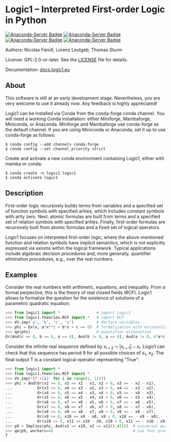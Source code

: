 # Logic1 &ndash; Interpreted First-order Logic in Python
[![Anaconda-Server Badge](https://anaconda.org/conda-forge/logic1/badges/version.svg)](https://anaconda.org/conda-forge/logic1?)
[![Anaconda-Server Badge](https://anaconda.org/conda-forge/logic1/badges/latest_release_date.svg)](https://anaconda.org/conda-forge/logic1?)
[![Anaconda-Server Badge](https://anaconda.org/conda-forge/logic1/badges/platforms.svg)](https://anaconda.org/conda-forge/logic1?)
[![Anaconda-Server Badge](https://anaconda.org/conda-forge/logic1/badges/downloads.svg)](https://anaconda.org/conda-forge/logic1?)

Authors: Nicolas Faroß, Lorenz Leutgeb, Thomas Sturm

License: GPL-2.0-or-later. See the [LICENSE](LICENSE) file for details.

Documentation: [docs.logic1.eu](https://docs.logic1.eu)

## About

This software is still at an early development stage. Nevertheless, you are very
welcome to use it already now. Any feedback is highly appreciated!

Logic1 can be installed via Conda from the conda-forge conda channel. You will
need a working Conda installation: either Miniforge, Mambaforge, Miniconda,
or Anaconda. Miniforge and Mambaforge use conda-forge as the default channel.
If you are using Miniconda or Anaconda, set it up to use conda-forge as follows:

```shell
$ conda config --add channels conda-forge
$ conda config --set channel_priority strict
```

Create and activate a new conda environment containing Logic1, either with mamba
or conda:

```shell
$ conda create -n logic1 logic1
$ conda activate logic1
```

## Description

First-order logic recursively builds terms from variables and a specified set of
function symbols with specified arities, which includes constant symbols with
arity zero. Next, atomic formulas are built from terms and a specified set of
relation symbols with specified arities. Finally, first-order formulas are
recursively built from atomic formulas and a fixed set of logical operators.

Logic1 focuses on interpreted first-order logic, where the above-mentioned
function and relation symbols have implicit semantics, which is not explicitly
expressed via axioms within the logical framework. Typical applications include
algebraic decision procedures and, more generally, quantifier elimination
procedures, e.g., over the real numbers.

## Examples

Consider the real numbers with arithmetic, equations, and inequality. From a
formal perpective, this is the theory of real closed fields (RCF). Logic1 allows
to formalize the question for the existence of solutions of a parametric
quadratic equation:

``` python
>>> from logic1 import *                # import Logic1
>>> from logic1.theories.RCF import *   # import RCF
>>> VV.imp('a', 'b', 'c', 'x')          # declare variables
>>> phi = Ex(x, a*x**2 + b*x + c == 0)  # formalization with existential quantifier
>>> qe(phi)                             # quantifier elimination
Or(And(c == 0, b == 0, a == 0), And(b != 0, a == 0), And(a != 0, 4*a*c - b^2 <= 0))

```

Consider the infinite real sequence defined by $x_{i+2} = |x_{i+1}| - x_{i}$.
Logic1 can check that this sequence has period 9 for all possible choices of
$x_1$, $x_2$. The final output T is a constant logical operator representing
"True":

``` python
>>> from logic1 import *
>>> from logic1.theories.RCF import *
>>> VV.imp(*(f'x{i}' for i in range(1, 12)))
>>> phi = And(Or(x2 >= 0, x3 == x2 - x1, x2 < 0, x3 == - x2 - x1),
...           Or(x3 >= 0, x4 == x3 - x2, x3 < 0, x4 == - x3 - x2),
...           Or(x4 >= 0, x5 == x4 - x3, x4 < 0, x5 == - x4 - x3),
...           Or(x5 >= 0, x6 == x5 - x4, x5 < 0, x6 == - x5 - x4),
...           Or(x6 >= 0, x7 == x6 - x5, x6 < 0, x7 == - x6 - x5),
...           Or(x7 >= 0, x8 == x7 - x6, x7 < 0, x8 == - x7 - x6),
...           Or(x8 >= 0, x9 == x8 - x7, x8 < 0, x9 == - x8 - x7),
...           Or(x9 >= 0, x10 == x9 - x8, x9 < 0, x10 == - x9 - x8),
...           Or(x10 >= 0, x11 == x10 - x9, x10 < 0, x11 == - x10 - x9))
>>> p9 = Implies(phi, And(x1 == x10, x2 == x11)).all()  # universal quantifiers for all variables
>>> qe(p9, workers=4)                                   # use four processors in parallel
T

```
